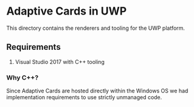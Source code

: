 # Adaptive Cards in UWP

This directory contains the renderers and tooling for the UWP platform. 

## Requirements

1. Visual Studio 2017 with C++ tooling

### Why C++?

Since Adaptive Cards are hosted directly within the Windows OS we had implementation requirements to use strictly unmanaged code. 

